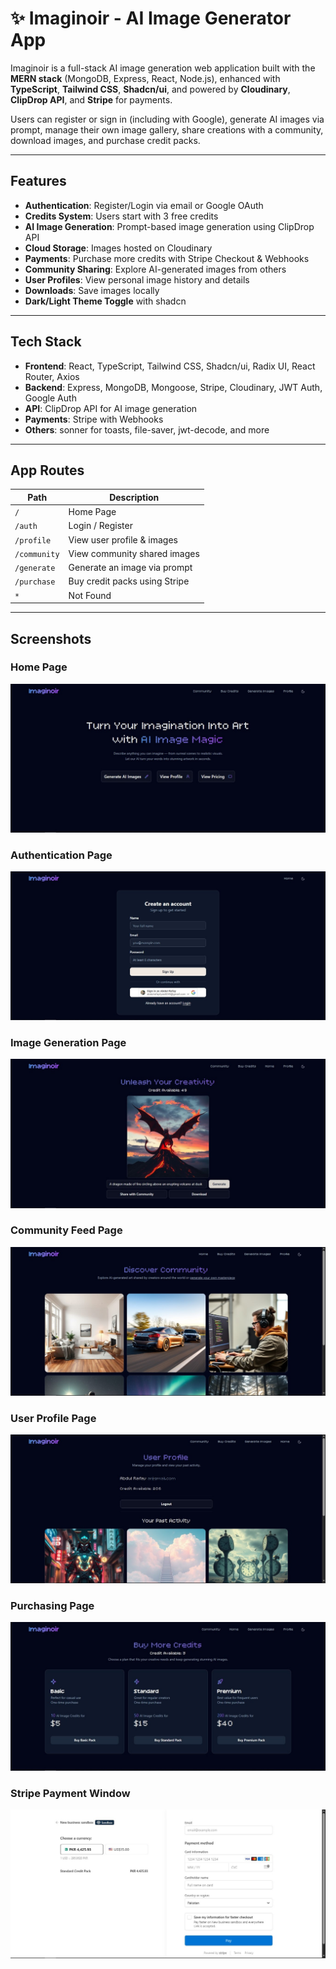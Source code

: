 # ✨ Imaginoir - AI Image Generator App

Imaginoir is a full-stack AI image generation web application built with the **MERN stack** (MongoDB, Express, React, Node.js), enhanced with **TypeScript**, **Tailwind CSS**, **Shadcn/ui**, and powered by **Cloudinary**, **ClipDrop API**, and **Stripe** for payments.

Users can register or sign in (including with Google), generate AI images via prompt, manage their own image gallery, share creations with a community, download images, and purchase credit packs.

---

## Features

- **Authentication**: Register/Login via email or Google OAuth
- **Credits System**: Users start with 3 free credits
- **AI Image Generation**: Prompt-based image generation using ClipDrop API
- **Cloud Storage**: Images hosted on Cloudinary
- **Payments**: Purchase more credits with Stripe Checkout & Webhooks
- **Community Sharing**: Explore AI-generated images from others
- **User Profiles**: View personal image history and details
- **Downloads**: Save images locally
- **Dark/Light Theme Toggle** with shadcn

---

## Tech Stack

- **Frontend**: React, TypeScript, Tailwind CSS, Shadcn/ui, Radix UI, React Router, Axios
- **Backend**: Express, MongoDB, Mongoose, Stripe, Cloudinary, JWT Auth, Google Auth
- **API**: ClipDrop API for AI image generation
- **Payments**: Stripe with Webhooks
- **Others**: sonner for toasts, file-saver, jwt-decode, and more

---

## App Routes

| Path              | Description                       |
|-------------------|-----------------------------------|
| `/`               | Home Page                         |
| `/auth`           | Login / Register                  |
| `/profile`        | View user profile & images        |
| `/community`      | View community shared images      |
| `/generate`       | Generate an image via prompt      |
| `/purchase`       | Buy credit packs using Stripe     |
| `*`               | Not Found                         |

---

## Screenshots

### Home Page
![Home](./screenshots/home.jpg)

### Authentication Page
![Home](./screenshots/auth.jpg)

### Image Generation Page
![Generate](./screenshots/generate.jpg)

### Community Feed Page
![Community](./screenshots/community.jpg)

### User Profile Page
![Profile](./screenshots/profile.jpg)

### Purchasing Page
![Checkout](./screenshots/purchase.jpg)

### Stripe Payment Window
![Checkout](./screenshots/payment.jpg)
